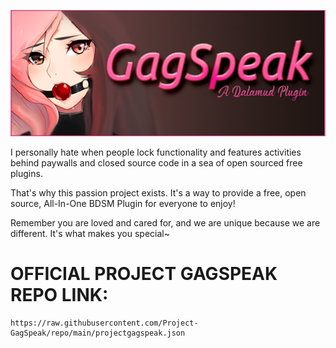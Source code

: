 ![Banner Image](https://raw.githubusercontent.com/Project-GagSpeak/repo/main/ProjectGagSpeak/images/GithubBanner.png)

I personally hate when people lock functionality and features activities behind paywalls and closed source code in a sea of open sourced free plugins.

That's why this passion project exists. It's a way to provide a free, open source, All-In-One BDSM Plugin for everyone to enjoy!

Remember you are loved and cared for, and we are unique because we are different. It's what makes you special~

# OFFICIAL PROJECT GAGSPEAK REPO LINK:
```
https://raw.githubusercontent.com/Project-GagSpeak/repo/main/projectgagspeak.json
```

